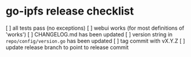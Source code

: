 # go-ipfs release checklist

[ ] all tests pass (no exceptions)
[ ] webui works (for most definitions of 'works')
[ ] CHANGELOG.md has been updated
[ ] version string in `repo/config/version.go` has been updated
[ ] tag commit with vX.Y.Z
[ ] update release branch to point to release commit
